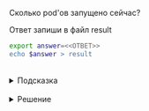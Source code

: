 Сколько pod'ов запущено сейчас?

Ответ запиши в файл result

```bash
export answer=<<ОТВЕТ>>
echo $answer > result
```


<br>
<details><summary>Подсказка</summary>
<br>

Анализируем количество pod'ов исключительно в namespace default

</details>

<br>
<details><summary>Решение</summary>
<br>

`kubectl get pod`

</details>


